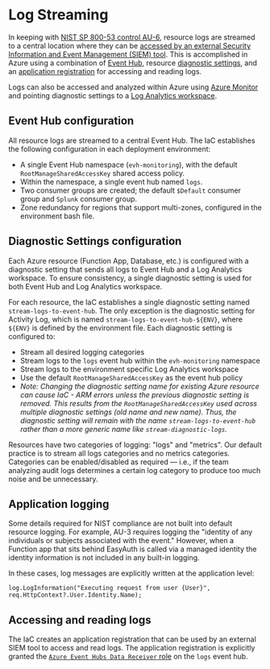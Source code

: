 # Log Streaming

In keeping with [NIST SP 800-53 control AU-6](https://csrc.nist.gov/Projects/risk-management/sp800-53-controls/release-search#!/control?version=4.0&number=AU-6), resource logs are streamed to a central location where they can be [accessed by an external Security Information and Event Management (SIEM) tool](https://docs.microsoft.com/en-us/azure/azure-monitor/essentials/stream-monitoring-data-event-hubs#partner-tools-with-azure-monitor-integration). This is accomplished in Azure using a combination of [Event Hub](https://docs.microsoft.com/en-us/azure/event-hubs/event-hubs-about), resource [diagnostic settings](https://docs.microsoft.com/en-us/azure/azure-monitor/essentials/diagnostic-settings?tabs=CMD), and an [application registration](https://docs.microsoft.com/en-us/azure/event-hubs/authenticate-application) for accessing and reading logs.

Logs can also be accessed and analyzed within Azure using [Azure Monitor](https://docs.microsoft.com/en-us/azure/azure-monitor/essentials/monitor-azure-resource) and pointing diagnostic settings to a [Log Analytics workspace](https://docs.microsoft.com/en-us/azure/azure-monitor/essentials/resource-logs#send-to-log-analytics-workspace).

## Event Hub configuration

All resource logs are streamed to a central Event Hub. The IaC establishes the following configuration in each deployment environment:

- A single Event Hub namespace (`evh-monitoring`), with the default `RootManageSharedAccessKey` shared access policy.
- Within the namespace, a single event hub named `logs`.
- Two consumer groups are created; the default `$Default` consumer group and `Splunk` consumer group.
- Zone redundancy for regions that support multi-zones, configured in the environment bash file.

## Diagnostic Settings configuration

Each Azure resource (Function App, Database, etc.) is configured with a diagnostic setting that sends all logs to Event Hub and a Log Analytics workspace. To ensure consistency, a single diagnostic setting is used for both Event Hub and Log Analytics workspace.

For each resource, the IaC establishes a single diagnostic setting named `stream-logs-to-event-hub`. The only exception is the diagnostic setting for Activity Log, which is named `stream-logs-to-event-hub-${ENV}`, where `${ENV}` is defined by the environment file. Each diagnostic setting is configured to:

- Stream all desired logging categories
- Stream logs to the `logs` event hub within the `evh-monitoring` namespace
- Stream logs to the environment specific Log Analytics workspace
- Use the default `RootManageSharedAccessKey` as the event hub policy
- *Note: Changing the diagnostic setting name for existing Azure resource can cause IaC - ARM errors unless the previous diagnostic setting is removed. This results from the `RootManageSharedAccessKey` used across multiple diagnostic settings (old name and new name). Thus, the diagnostic setting will remain with the name `stream-logs-to-event-hub` rather than a more generic name like `stream-diagnostic-logs`.*

Resources have two categories of logging: "logs" and "metrics". Our default practice is to stream all logs categories and no metrics categories. Categories can be enabled/disabled as required — i.e., if the team analyzing audit logs determines a certain log category to produce too much noise and be unnecessary.

## Application logging

Some details required for NIST compliance are not built into default resource logging. For example, AU-3 requires logging the "identity of any individuals or subjects associated with the event." However, when a Function app that sits behind EasyAuth is called via a managed identity the identity information is not included in any built-in logging.

In these cases, log messages are explicitly written at the application level:

```
log.LogInformation("Executing request from user {User}", req.HttpContext?.User.Identity.Name);
```

## Accessing and reading logs

The IaC creates an application registration that can be used by an external SIEM tool to access and read logs. The application registration is explicitly granted the [`Azure Event Hubs Data Receiver` role](https://docs.microsoft.com/en-us/azure/event-hubs/authenticate-application#built-in-roles-for-azure-event-hubs) on the `logs` event hub.
